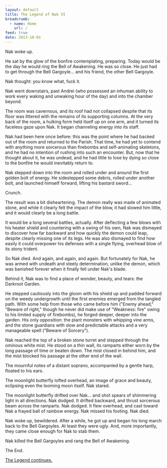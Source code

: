 ```yaml
---
layout: default
title: The Legend of Nak VI
breadcrumb:
  - name: Home
    url: /
feed: true
date: 2013-10-01
---
```

Nak woke up.

He sat by the glow of the bonfire contemplating, preparing.  Today would be the day he would ring the Bell of Awakening.  He was so close.  He just had to get through the Bell Gargoyle... and his friend, the other Bell Gargoyle.

Nak thought: you know what, fuck it.

Nak went downstairs, past Andrei (who possessed an inhuman ability to work every waking and unwaking hour of the day) and into the chamber beyond.

The room was cavernous, and its roof had not collapsed despite that its floor was littered with the remains of its supporting columns.  At the very back of the room, a hulking form held itself up on one arm, and it turned its faceless gaze upon Nak.  It began channeling energy into its staff.

Nak had been here once before: this was the point where he had backed out of the room and returned to the Parish.  That time, he had yet to contend with anything more sorcerous than firebombs and self-animating skeletons, and he had no intention of rushing into such an encounter.  But, now that he thought about it, he was undead, and he had little to lose by dying so close to the bonfire he would inevitably return to.

Nak stepped down into the room and rolled under and around the first golden bolt of energy.  He sidestepped some debris, rolled under another bolt, and launched himself forward, lifting his bastard sword...

Crunch.

The result was a bit disheartening.  The demon really was made of animated stone, and while it clearly felt the impact of the blow, it had slowed him little, and it would clearly be a long battle.

It would be a long several battles, actually.  After deflecting a few blows with his heater shield and countering with a swing of his own, Nak was dismayed to discover how far backward and how quickly the demon could leap, despite clearly missing one of its legs.  He was also dismayed to find how easily it could overpower his defenses with a single flying, overhead blow of its stony trident.

So Nak died.  And again, and again, and again.  But fortunately for Nak, he was armed with undeath and steely determination, unlike the demon, which was banished forever when it finally fell under Nak's blade.

Behind it, Nak was to find a place of wonder, beauty, and tears: the Darkroot Garden.

He stepped cautiously into the gloom with his shield up and padded forward on the weedy undergrowth until the first enemies emerged from the tangled path.  With some help from those who came before him ("Enemy ahead," "Beware of right," though he never did make use of "Weakness: fire" owing to his limited supply of firebombs), he forged deeper, deeper into the garden.  His only opposition: the plant monsters with whipping vine arms, and the stone guardians with slow and predictable attacks and a very manageable spell ("Beware of Sorcery").

Nak reached the top of a broken stone turret and stepped through the ominous white mist.  He stood on a thin wall, its ramparts either worn by the long passage of time or beaten down.  The mist closed in behind him, and the mist blocked his passage at the other end of the wall.

The mournful notes of a distant soprano, accompanied by a gentle harp, floated to his ears.

The moonlight butterfly lofted overhead, an image of grace and beauty, eclipsing even the looming moon itself.  Nak stared.

The moonlight butterfly drifted over Nak... and shot spears of shimmering light in all directions.  Nak dodged.  It drifted backward, and thrust sorcerous beam across the ramparts.  Nak dodged.  It flew overhead, and cast toward Nak a frayed ball of rainbow energy.  Nak missed his footing.  Nak died.

Nak woke up, bewildered.  After a while, he got up and began his long march back to the Bell Gargoyles.  At least they were ugly.  And, more importantly, they came close enough for Nak to stab them.

Nak killed the Bell Gargoyles and rang the Bell of Awakening.

The End.

[The Legend continues.](nak-7.html)
